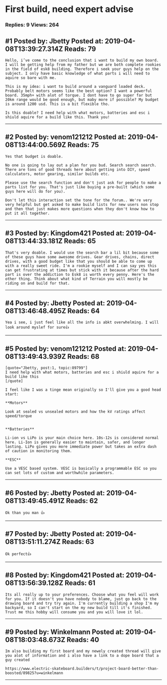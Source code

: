 # First build, need expert advise

### Replies: 9 Views: 264

## \#1 Posted by: Jbetty Posted at: 2019-04-08T13:39:27.314Z Reads: 79

```
Hello, i’ve come to the conclusion that i want to build my own board. I will be getting help from my father but we are both complete rookies in the field of esk8 building. Therefore i seek your guys help on the subject. I only have basic knowledge of what parts i will need to aquire so bare with me.

This is my idea: i want to build around a vanguard loaded deck. Probably belt motors seems like the best option? I want a powerful board. 35mph+ with alot of torque. I dont have to go super far but 20km range would be good enough, but maby more if possible? My budget is around 1200 usd. This is a bit flexible tho. 

Is this doable? I need help with what motors, batteries and esc i shiuld aquire for a build like this. Thank you!
```

---
## \#2 Posted by: venom121212 Posted at: 2019-04-08T13:44:00.569Z Reads: 75

```
Yes that budget is doable.

No one is going to lay out a plan for you bud. Search search search. There are tons of good threads here about getting into DIY, speed calculators, motor gearing, similar builds etc. 

Please use the search function and don't just ask for people to make a parts list for you. That's just like buying a pre-built (which some guys here will do for you).

Don't let this interaction set the tone for the forum.. We're very very helpful but get asked to make build lists for new users non stop and then that just makes more questions when they don't know how to put it all together.
```

---
## \#3 Posted by: Kingdom421 Posted at: 2019-04-08T13:44:33.181Z Reads: 65

```
That's very doable. I would use the search bar a lil bit because some of these guys have some awesome drives. Gear drives, chains, direct drives, with a good budget like that you should be able to come up with a really sweet ride. I'm a rookie myself and I can say yes this can get frustrating at times but stick with it because after the hard part is over the addiction to Esk8 is worth every penny. Here's the other thing. Think about what kind of Terrain you will mostly be riding on and build for that.
```

---
## \#4 Posted by: Jbetty Posted at: 2019-04-08T13:46:48.495Z Reads: 64

```
Yea i see, i just feel like all the info is abkt overwhelming. I will look around myslef for sure👍
```

---
## \#5 Posted by: venom121212 Posted at: 2019-04-08T13:49:43.939Z Reads: 68

```
[quote="Jbetty, post:1, topic:89799"]
I need help with what motors, batteries and esc i shiuld aquire for a build like this
[/quote]

I feel like I was a tinge mean originally so I'll give you a good head start:

**Motors**

Look at sealed vs unsealed motors and how the kV ratings affect speed/torque


**Batteries**

Li-ion vs LiPo is your main choice here. 10s-12s is considered normal here. Li-Ion is generally easier to maintain, safer, and longer lasting. LiPo gives you more immediate power but takes an extra dash of caution in monitoring them.

**ESC**

Use a VESC based system. VESC is basically a programmable ESC so you can set lots of custom and worthwhile parameters.
```

---
## \#6 Posted by: Jbetty Posted at: 2019-04-08T13:49:45.491Z Reads: 62

```
Ok than you man 👍
```

---
## \#7 Posted by: Jbetty Posted at: 2019-04-08T13:51:11.274Z Reads: 63

```
Ok perfect👍
```

---
## \#8 Posted by: Kingdom421 Posted at: 2019-04-08T13:56:39.128Z Reads: 61

```
Its all really up to your preferences. Choose what you feel will work for you. If it doesn't you have nobody to blame, just go back to the drawing board and try try again. I'm currently building a shop I'm my backyard, so I can't start on the my new build till it's finished. Trust me this hobby will consume you and you will love it lol.
```

---
## \#9 Posted by: Winkelmann Posted at: 2019-04-08T18:03:48.673Z Reads: 40

```
Im also building my first board and my newely created thread will give you alot of information and i also have a link to a dope board that a guy created

https://www.electric-skateboard.builders/t/project-board-better-than-boosted/89825?u=winkelmann
```

---

